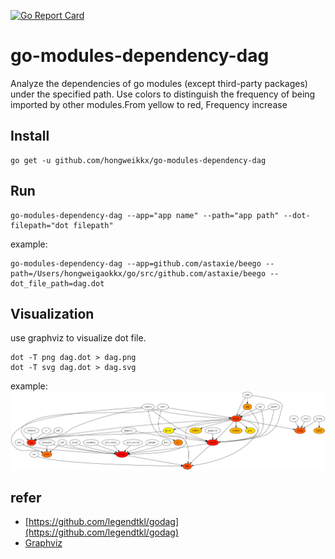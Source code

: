 [![Go Report Card](https://goreportcard.com/badge/github.com/hongweikkx/go-modules-dependency-dag)](https://goreportcard.com/report/github.com/hongweikkx/go-modules-dependency-dag)

# go-modules-dependency-dag
Analyze the dependencies of go modules (except third-party packages) under the specified path. Use colors to distinguish the frequency of being imported by other modules.From yellow to red, Frequency increase

## Install
```
go get -u github.com/hongweikkx/go-modules-dependency-dag
```

## Run
```
go-modules-dependency-dag --app="app name" --path="app path" --dot-filepath="dot filepath"
```

example:

```
go-modules-dependency-dag --app=github.com/astaxie/beego --path=/Users/hongweigaokkx/go/src/github.com/astaxie/beego --dot_file_path=dag.dot
```


## Visualization
use graphviz to visualize dot file.

```
dot -T png dag.dot > dag.png
dot -T svg dag.dot > dag.svg
```

example:
![image](https://github.com/hongweikkx/go-modules-dependency-dag/blob/master/example/dag.png)

## refer
* [https://github.com/legendtkl/godag](https://github.com/legendtkl/godag)
* [Graphviz](http://www.graphviz.org/)
